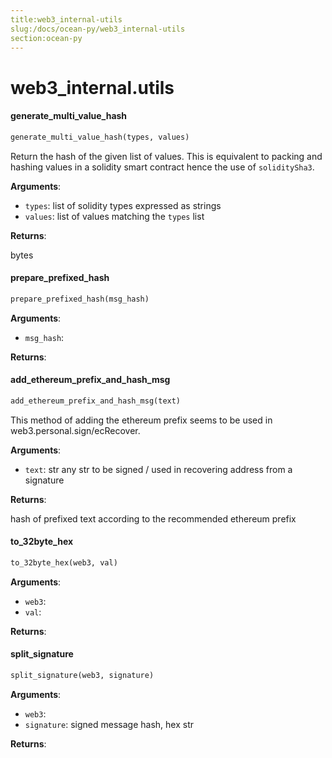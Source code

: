 ```yaml
---
title:web3_internal-utils
slug:/docs/ocean-py/web3_internal-utils
section:ocean-py
---
```

<a name="web3_internal.utils"></a>
# web3\_internal.utils

<a name="web3_internal.utils.generate_multi_value_hash"></a>
#### generate\_multi\_value\_hash

```python
generate_multi_value_hash(types, values)
```

Return the hash of the given list of values.
This is equivalent to packing and hashing values in a solidity smart contract
hence the use of `soliditySha3`.

**Arguments**:

- `types`: list of solidity types expressed as strings
- `values`: list of values matching the `types` list

**Returns**:

bytes

<a name="web3_internal.utils.prepare_prefixed_hash"></a>
#### prepare\_prefixed\_hash

```python
prepare_prefixed_hash(msg_hash)
```

**Arguments**:

- `msg_hash`: 

**Returns**:



<a name="web3_internal.utils.add_ethereum_prefix_and_hash_msg"></a>
#### add\_ethereum\_prefix\_and\_hash\_msg

```python
add_ethereum_prefix_and_hash_msg(text)
```

This method of adding the ethereum prefix seems to be used in web3.personal.sign/ecRecover.

**Arguments**:

- `text`: str any str to be signed / used in recovering address from a signature

**Returns**:

hash of prefixed text according to the recommended ethereum prefix

<a name="web3_internal.utils.to_32byte_hex"></a>
#### to\_32byte\_hex

```python
to_32byte_hex(web3, val)
```

**Arguments**:

- `web3`: 
- `val`: 

**Returns**:



<a name="web3_internal.utils.split_signature"></a>
#### split\_signature

```python
split_signature(web3, signature)
```

**Arguments**:

- `web3`: 
- `signature`: signed message hash, hex str

**Returns**:



